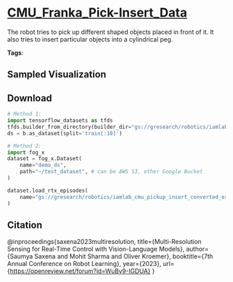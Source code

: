 # [CMU_Franka_Pick-Insert_Data](././pages/datasets/iamlab_cmu_pickup_insert_converted_externally_to_rlds.md)

The robot tries to pick up different shaped objects placed in front of it. It also tries to insert particular objects into a cylindrical peg.

**Tags**: 

## Sampled Visualization



## Download


```python
# Method 1: 
import tensorflow_datasets as tfds
tfds.builder_from_directory(builder_dir="gs://gresearch/robotics/iamlab_cmu_pickup_insert_converted_externally_to_rlds/0.1.0")
ds = b.as_dataset(split='train[:10]')

# Method 2:
import fog_x
dataset = fog_x.Dataset(
    name="demo_ds",
    path="~/test_dataset", # can be AWS S3, other Google Bucket
)  

dataset.load_rtx_episodes(
    name="gs://gresearch/robotics/iamlab_cmu_pickup_insert_converted_externally_to_rlds/0.1.0",
)
```


## Citation

@inproceedings{saxena2023multiresolution,
title={Multi-Resolution Sensing for Real-Time Control with Vision-Language Models},
author={Saumya Saxena and Mohit Sharma and Oliver Kroemer},
booktitle={7th Annual Conference on Robot Learning},
year={2023},
url={https://openreview.net/forum?id=WuBv9-IGDUA}
}
